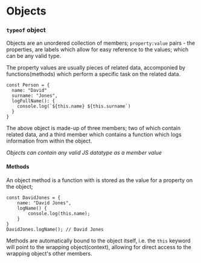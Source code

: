 # Objects

### `typeof` object

Objects are an unordered collection of members; `property:value` pairs - the properties, are labels which allow for easy reference to the values; which can be any valid type.

The property values are usually pieces of related data, accomponied by functions(methods) which perform a specific task on the related data.

```
const Person = {
  name: "David"
  surname: "Jones",
  logFullName(): {
    console.log(`${this.name} ${this.surname`)
  }
}
```

The above object is made-up of three members; two of which contain related data, and a third member which contains a function which logs information from within the object.

*Objects can contain any valid JS datatype as a member value*

#### Methods
An object method is a function with is stored as the value for a property on the object;

```
const DavidJones = {
	name: "David Jones",
	logName() {
		console.log(this.name);
	}
}
DavidJones.logName(); // David Jones
```

Methods are automatically bound to the object itself, i.e. the `this` keyword will point to the wrapping object(context), allowing for direct access to the wrapping object's other members.



